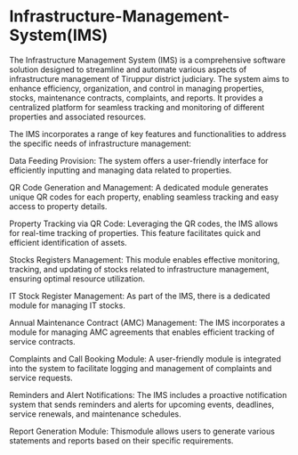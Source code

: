 # Infrastructure-Management-System(IMS)
The Infrastructure Management System (IMS) is a comprehensive software solution designed to streamline and automate various aspects of infrastructure management of Tiruppur district judiciary. The system aims to enhance efficiency, organization, and control in managing properties, stocks, maintenance contracts, complaints, and reports. It provides a centralized platform for seamless tracking and monitoring of different properties and associated resources.

The IMS incorporates a range of key features and functionalities to address the specific needs of infrastructure management:

Data Feeding Provision: The system offers a user-friendly interface for efficiently inputting and managing data related to properties.

QR Code Generation and Management: A dedicated module generates unique QR codes for each property, enabling seamless tracking and easy access to property details.

Property Tracking via QR Code: Leveraging the QR codes, the IMS allows for real-time tracking of properties. This feature facilitates quick and efficient identification of assets.

Stocks Registers Management: This module enables effective monitoring, tracking, and updating of stocks related to infrastructure management, ensuring optimal resource utilization.

IT Stock Register Management: As part of the IMS, there is a dedicated module for managing IT stocks. 

Annual Maintenance Contract (AMC) Management: The IMS incorporates a module for managing AMC agreements that enables efficient tracking of service contracts.

Complaints and Call Booking Module: A user-friendly module is integrated into the system to facilitate logging and management of complaints and service requests.

Reminders and Alert Notifications: The IMS includes a proactive notification system that sends reminders and alerts for upcoming events, deadlines, service renewals, and maintenance schedules.

Report Generation Module: Thismodule allows users to generate various statements and reports based on their specific requirements.

